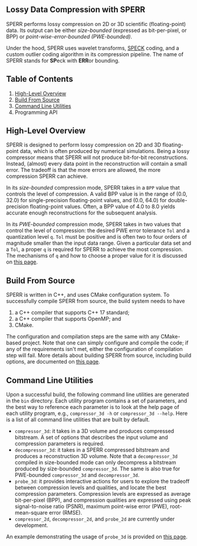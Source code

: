 ## Lossy Data Compression with SPERR

SPERR performs lossy compression on 2D or 3D scientific (floating-point) data.
Its output can be either _size-bounded_ (expressed as bit-per-pixel, or BPP) or
_point-wise-error-bounded (PWE-bounded)_.

Under the hood, SPERR uses wavelet transforms, [SPECK](https://ieeexplore.ieee.org/document/1347192) coding,
and a custom outlier coding algorithm in its compression pipeline.
The name of SPERR stands for **SP**eck with **ERR**or bounding.

## Table of Contents

1. [High-Level Overview](#high-level-overview)
2. [Build From Source](#build-from-source)
3. [Command Line Utilities](#command-line-utilities)
4. Programming API

## High-Level Overview <a name="high-level-overview"></a>

SPERR is designed to perform lossy compression on 2D and 3D floating-point
data, which is often produced by numerical simulations.
Being a lossy compressor means that SPERR will not produce
bit-for-bit reconstructions.
Instead, (almost) every data point in the
reconstruction will contain a small error.
The tradeoff is that the more errors are allowed,
the more compression SPERR can achieve.

In its _size-bounded_ compression mode, SPERR takes in a `BPP` value that
controls the level of compression. A valid BPP value is in the range of
(0.0, 32.0) for single-precision floating-point values, and (0.0, 64.0) for
double-precision floating-point values.
Often, a BPP value of 4.0 to 8.0 yields accurate enough reconstructions for
the subsequent analysis.

In its _PWE-bounded_ compression mode, SPERR takes in two values that control
the level of compression: the desired PWE error tolerance `Tol` and a
quantization level `q`.
`Tol` must be positive and is often two to four orders of magnitude smaller
than the input data range.
Given a particular data set and a `Tol`, a proper `q` is required for SPERR
to achieve the most compression.
The mechanisms of `q` and how to choose a proper value for it is discussed
on [this page](https://github.com/shaomeng/SPERR/wiki/SPERR-parameter:-quantization-level-q).


## Build From Source <a name="build-from-source"></a>

SPERR is written in C++, and uses CMake configuration system.
To successfully compile SPERR from source, the build system needs to have
1. a C++ compiler that supports C++ 17 standard;
2. a C++ compiler that supports OpenMP; and
3. CMake.

The configuration and compilation steps are the same with any CMake-based
project.
Note that one can simply configure and compile the code; if any of the
requirements isn't met, either the configuration of compilation step will fail.
More details about building SPERR from source, including build options,
are documented on [this page](https://github.com/shaomeng/SPERR/wiki/Build-SPERR-From-Source).


## Command Line Utilities <a name="command-line-utilities"></a>

Upon a successful build, the following command line utilities are generated in the `bin` directory.
Each utility program contains a set of parameters, and the best way to reference
each parameter is to look at the help page of each utility program, e.g.,
`compressor_3d -h` or `compressor_3d --help`.
Here is a list of all command line utilities that are built by default.

- `compressor_3d`: it takes in a 3D volume and produces compressed bitstream.
  A set of options that describes the input volume and compression parameters
  is required.
- `decompressor_3d`: it takes in a SPERR compressed bitstream and produces a
  reconstruction 3D volume.
  Note that a `decompressor_3d` compiled in size-bounded mode can only decompress
  a bitstream produced by size-bounded `compressor_3d`.
  The same is also true for PWE-bounded `compressor_3d` and `decompressor_3d`.
- `probe_3d`: it provides interactive actions for users to explore the tradeoff
  between compression levels and qualities, and locate the best compression parameters.
  Compression levels are expressed as average bit-per-pixel (BPP), and
  compression qualities are expressed using peak signal-to-noise ratio (PSNR),
  maximum point-wise error (PWE), root-mean-square error (RMSE).
- `compressor_2d`, `decompressor_2d`, and `probe_2d` are currently under development.

An example demonstrating the usage of `probe_3d` is provided on
[this page](https://github.com/shaomeng/SPERR/wiki/Exploring-compression-parameters-using-probe_3d).
